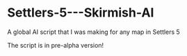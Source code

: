 # Settlers-5---Skirmish-AI
A global AI script that I was making for any map in Settlers 5

The script is in pre-alpha version!
